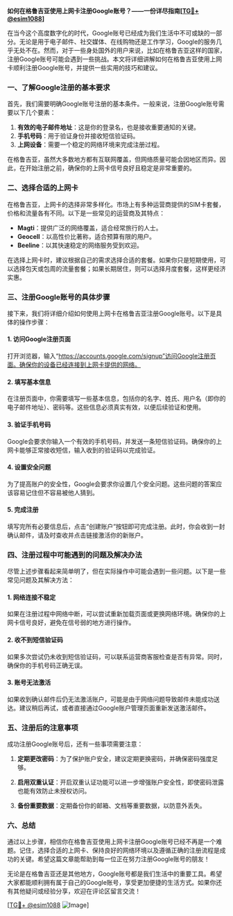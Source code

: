 **如何在格鲁吉亚使用上网卡注册Google账号？——一份详尽指南[[TG💪+ @esim1088](https://t.me/s/esim1088)]**

在当今这个高度数字化的时代，Google账号已经成为我们生活中不可或缺的一部分。无论是用于电子邮件、社交媒体、在线购物还是工作学习，Google的服务几乎无处不在。然而，对于一些身处国外的用户来说，比如在格鲁吉亚这样的国家，注册Google账号可能会遇到一些挑战。本文将详细讲解如何在格鲁吉亚使用上网卡顺利注册Google账号，并提供一些实用的技巧和建议。

### **一、了解Google注册的基本要求**

首先，我们需要明确Google账号注册的基本条件。一般来说，注册Google账号需要以下几个要素：

1. **有效的电子邮件地址**：这是你的登录名，也是接收重要通知的关键。
2. **手机号码**：用于验证身份并接收短信验证码。
3. **上网设备**：需要一个稳定的网络环境来完成注册过程。

在格鲁吉亚，虽然大多数地方都有互联网覆盖，但网络质量可能会因地区而异。因此，在开始注册之前，确保你的上网卡信号良好且稳定是非常重要的。

### **二、选择合适的上网卡**

在格鲁吉亚，上网卡的选择非常多样化。市场上有多种运营商提供的SIM卡套餐，价格和流量各有不同。以下是一些常见的运营商及其特点：

- **Magti**：提供广泛的网络覆盖，适合经常旅行的人士。
- **Geocell**：以高性价比著称，适合预算有限的用户。
- **Beeline**：以其快速稳定的网络服务受到欢迎。

在选择上网卡时，建议根据自己的需求选择合适的套餐。如果你只是短期使用，可以选择包天或包周的流量套餐；如果长期居住，则可以选择月度套餐，这样更经济实惠。

### **三、注册Google账号的具体步骤**

接下来，我们将详细介绍如何使用上网卡在格鲁吉亚注册Google账号。以下是具体的操作步骤：

#### **1. 访问Google注册页面**

打开浏览器，输入“https://accounts.google.com/signup”访问Google注册页面。确保你的设备已经连接到上网卡提供的网络。

#### **2. 填写基本信息**

在注册页面中，你需要填写一些基本信息，包括你的名字、姓氏、用户名（即你的电子邮件地址）、密码等。这些信息必须真实有效，以便后续验证和使用。

#### **3. 验证手机号码**

Google会要求你输入一个有效的手机号码，并发送一条短信验证码。确保你的上网卡能够正常接收短信，输入收到的验证码以完成验证。

#### **4. 设置安全问题**

为了提高账户的安全性，Google会要求你设置几个安全问题。这些问题的答案应该容易记住但不容易被他人猜到。

#### **5. 完成注册**

填写完所有必要信息后，点击“创建账户”按钮即可完成注册。此时，你会收到一封确认邮件，请及时查收并点击链接激活你的新账户。

### **四、注册过程中可能遇到的问题及解决办法**

尽管上述步骤看起来简单明了，但在实际操作中可能会遇到一些问题。以下是一些常见问题及其解决方法：

#### **1. 网络连接不稳定**

如果在注册过程中网络中断，可以尝试重新加载页面或更换网络环境。确保你的上网卡信号良好，避免在信号弱的地方进行操作。

#### **2. 收不到短信验证码**

如果多次尝试仍未收到短信验证码，可以联系运营商客服检查是否有异常。同时，确保你的手机号码正确无误。

#### **3. 账号无法激活**

如果收到确认邮件后仍无法激活账户，可能是由于网络问题导致邮件未能成功送达。建议稍后再试，或者直接通过Google账户管理页面重新发送激活邮件。

### **五、注册后的注意事项**

成功注册Google账号后，还有一些事项需要注意：

1. **定期更改密码**：为了保护账户安全，建议定期更换密码，并确保密码强度足够。
   
2. **启用双重认证**：开启双重认证功能可以进一步增强账户安全性，即使密码泄露也能有效防止未授权访问。

3. **备份重要数据**：定期备份你的邮箱、文档等重要数据，以防意外丢失。

### **六、总结**

通过以上步骤，相信你在格鲁吉亚使用上网卡注册Google账号已经不再是一个难题。记住，选择合适的上网卡、保持良好的网络环境以及遵循正确的注册流程是成功的关键。希望这篇文章能帮助到每一位正在努力注册Google账号的朋友！

无论是在格鲁吉亚还是其他地方，Google账号都是我们生活中的重要工具。希望大家都能顺利拥有属于自己的Google账号，享受更加便捷的生活方式。如果你还有其他疑问或经验分享，欢迎在评论区留言交流！

[[TG💪+ @esim1088](https://t.me/s/esim1088) ![Image](https://i.postimg.cc/4NQfJmqS/Snipaste-2025-05-13-00-14-12.png)]